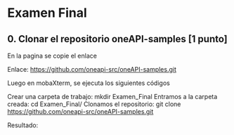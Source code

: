 # Examen Final
## 0.	Clonar el repositorio oneAPI-samples [1 punto]
En la pagina se copie el enlace
 
Enlace:
https://github.com/oneapi-src/oneAPI-samples.git

Luego en mobaXterm, se ejecuta los siguientes códigos
 

Crear una carpeta de trabajo:
mkdir Examen_Final
Entramos a la carpeta creada:
cd Examen_Final/
Clonamos el repositorio:
git clone https://github.com/oneapi-src/oneAPI-samples.git

Resultado:
 


